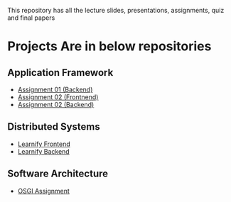 
This repository has all the lecture slides, presentations, assignments, quiz and final papers 

<h1>Projects Are in below repositories</h1>
<h2>Application Framework</h2>
<ul>
<li><a href = "https://github.com/ChillBroh/University-Time-Table-Management-API.git" > Assignment 01 (Backend) </a></li>
<li><a href = "https://github.com/ChillBroh/NASA-FE.git" > Assignment 02 (Frontnend) </a></li>
<li><a href = "https://github.com/ChillBroh/User-Management-API.git" > Assignment 02 (Backend) </a></li>
</ul>

<h2>Distributed Systems</h2>
<ul>
<li><a href = "https://github.com/ChillBroh/Learnify-FE.git" > Learnify Frontend </a></li>
<li><a href = "https://github.com/ChillBroh/Learnify-api.git" > Learnify Backend </a></li>
</ul>

<h2>Software Architecture</h2>
<ul>
<li><a href = "Industrial-Workspace-Automation-System-OSGI_Framework" > OSGI Assignment </a></li>
</ul>

